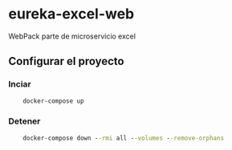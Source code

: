 # eureka-excel-web
 WebPack parte de microservicio excel

## Configurar el proyecto

### Inciar
```cmd
    docker-compose up
```

### Detener
```cmd
    docker-compose down --rmi all --volumes --remove-orphans
```